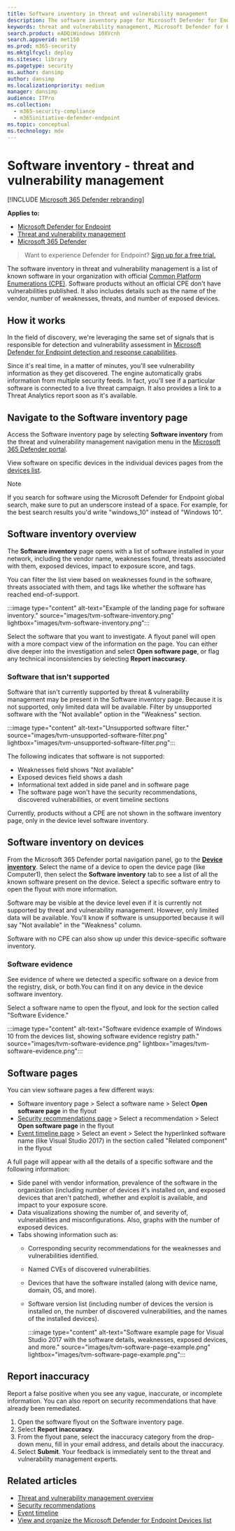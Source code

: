 ```yaml
---
title: Software inventory in threat and vulnerability management
description: The software inventory page for Microsoft Defender for Endpoint's threat and vulnerability management shows how many weaknesses and vulnerabilities have been detected in software.
keywords: threat and vulnerability management, Microsoft Defender for Endpoint, Microsoft Defender for Endpoint software inventory, Microsoft Defender for Endpoint threat & vulnerability management, Microsoft Defender for Endpoint threat & vulnerability management software inventory, Microsoft Defender for Endpoint tvm software inventory, tvm software inventory
search.product: eADQiWindows 10XVcnh
search.appverid: met150
ms.prod: m365-security
ms.mktglfcycl: deploy
ms.sitesec: library
ms.pagetype: security
ms.author: dansimp
author: dansimp
ms.localizationpriority: medium
manager: dansimp
audience: ITPro
ms.collection:
  - m365-security-compliance
  - m365initiative-defender-endpoint
ms.topic: conceptual
ms.technology: mde
---
```

# Software inventory - threat and vulnerability management

[!INCLUDE [Microsoft 365 Defender rebranding](../../includes/microsoft-defender.md)]

**Applies to:**
- [Microsoft Defender for Endpoint](https://go.microsoft.com/fwlink/?linkid=2154037)
- [Threat and vulnerability management](next-gen-threat-and-vuln-mgt.md)
- [Microsoft 365 Defender](https://go.microsoft.com/fwlink/?linkid=2118804)

> Want to experience Defender for Endpoint? [Sign up for a free trial.](https://signup.microsoft.com/create-account/signup?products=7f379fee-c4f9-4278-b0a1-e4c8c2fcdf7e&ru=https://aka.ms/MDEp2OpenTrial?ocid=docs-wdatp-portaloverview-abovefoldlink)

The software inventory in threat and vulnerability management is a list of known software in your organization with official [Common Platform Enumerations (CPE)](https://nvd.nist.gov/products/cpe). Software products without an official CPE don't have vulnerabilities published. It also includes details such as the name of the vendor, number of weaknesses, threats, and number of exposed devices.

## How it works

In the field of discovery, we're leveraging the same set of signals that is responsible for detection and vulnerability assessment in [Microsoft Defender for Endpoint detection and response capabilities](overview-endpoint-detection-response.md).

Since it's real time, in a matter of minutes, you'll see vulnerability information as they get discovered. The engine automatically grabs information from multiple security feeds. In fact, you'll see if a particular software is connected to a live threat campaign. It also provides a link to a Threat Analytics report soon as it's available.

## Navigate to the Software inventory page

Access the Software inventory page by selecting **Software inventory** from the threat and vulnerability management navigation menu in the [Microsoft 365 Defender portal](portal-overview.md).

View software on specific devices in the individual devices pages from the [devices list](machines-view-overview.md).

> [!NOTE]
> If you search for software using the Microsoft Defender for Endpoint global search, make sure to put an underscore instead of a space. For example, for the best search results you'd write "windows_10" instead of "Windows 10".

## Software inventory overview

The **Software inventory** page opens with a list of software installed in your network, including the vendor name, weaknesses found, threats associated with them, exposed devices, impact to exposure score, and tags.

You can filter the list view based on weaknesses found in the software, threats associated with them, and tags like whether the software has reached end-of-support.

:::image type="content" alt-text="Example of the landing page for software inventory." source="images/tvm-software-inventory.png" lightbox="images/tvm-software-inventory.png":::

Select the software that you want to investigate. A flyout panel will open with a more compact view of the information on the page. You can either dive deeper into the investigation and select **Open software page**, or flag any technical inconsistencies by selecting **Report inaccuracy**.

### Software that isn't supported

Software that isn't currently supported by threat & vulnerability management may be present in the Software inventory page. Because it is not supported, only limited data will be available. Filter by unsupported software with the "Not available" option in the "Weakness" section.

:::image type="content" alt-text="Unsupported software filter." source="images/tvm-unsupported-software-filter.png" lightbox="images/tvm-unsupported-software-filter.png":::

The following indicates that software is not supported:

- Weaknesses field shows "Not available"
- Exposed devices field shows a dash
- Informational text added in side panel and in software page
- The software page won't have the security recommendations, discovered vulnerabilities, or event timeline sections

Currently, products without a CPE are not shown in the software inventory page, only in the device level software inventory.

## Software inventory on devices

From the Microsoft 365 Defender portal navigation panel, go to the **[Device inventory](machines-view-overview.md)**. Select the name of a device to open the device page (like Computer1), then select the **Software inventory** tab to see a list of all the known software present on the device. Select a specific software entry to open the flyout with more information.

Software may be visible at the device level even if it is currently not supported by threat and vulnerability management. However, only limited data will be available. You'll know if software is unsupported because it will say "Not available" in the "Weakness" column.

Software with no CPE can also show up under this device-specific software inventory.

### Software evidence

See evidence of where we detected a specific software on a device from the registry, disk, or both.You can find it on any device in the device software inventory.

Select a software name to open the flyout, and look for the section called "Software Evidence."

:::image type="content" alt-text="Software evidence example of Windows 10 from the devices list, showing software evidence registry path." source="images/tvm-software-evidence.png" lightbox="images/tvm-software-evidence.png":::

## Software pages

You can view software pages a few different ways:

- Software inventory page > Select a software name > Select **Open software page** in the flyout
- [Security recommendations page](tvm-security-recommendation.md) > Select a recommendation > Select **Open software page** in the flyout
- [Event timeline page](threat-and-vuln-mgt-event-timeline.md) > Select an event > Select the hyperlinked software name (like Visual Studio 2017) in the section called "Related component" in the flyout

 A full page will appear with all the details of a specific software and the following information:

- Side panel with vendor information, prevalence of the software in the organization (including number of devices it's installed on, and exposed devices that aren't patched), whether and exploit is available, and impact to your exposure score.
- Data visualizations showing the number of, and severity of, vulnerabilities and misconfigurations. Also, graphs with the number of exposed devices.
- Tabs showing information such as:
  - Corresponding security recommendations for the weaknesses and vulnerabilities identified.
  - Named CVEs of discovered vulnerabilities.
  - Devices that have the software installed (along with device name, domain, OS, and more).
  - Software version list (including number of devices the version is installed on, the number of discovered vulnerabilities, and the names of the installed devices).

    :::image type="content" alt-text="Software example page for Visual Studio 2017 with the software details, weaknesses, exposed devices, and more." source="images/tvm-software-page-example.png" lightbox="images/tvm-software-page-example.png":::

## Report inaccuracy

Report a false positive when you see any vague, inaccurate, or incomplete information. You can also report on security recommendations that have already been remediated.

1. Open the software flyout on the Software inventory page.
2. Select **Report inaccuracy**.
3. From the flyout pane, select the inaccuracy category from the drop-down menu, fill in your email address, and details about the inaccuracy.
4. Select **Submit**. Your feedback is immediately sent to the threat and vulnerability management experts.

## Related articles

- [Threat and vulnerability management overview](next-gen-threat-and-vuln-mgt.md)
- [Security recommendations](tvm-security-recommendation.md)
- [Event timeline](threat-and-vuln-mgt-event-timeline.md)
- [View and organize the Microsoft Defender for Endpoint Devices list](machines-view-overview.md)
